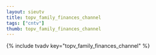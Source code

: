 ```yaml
--- 
layout: sieutv
title: topv_family_finances_channel
tags: ["cntv"]
thumb: topv_family_finances_channel
---
```

{% include tvadv key="topv_family_finances_channel" %}
